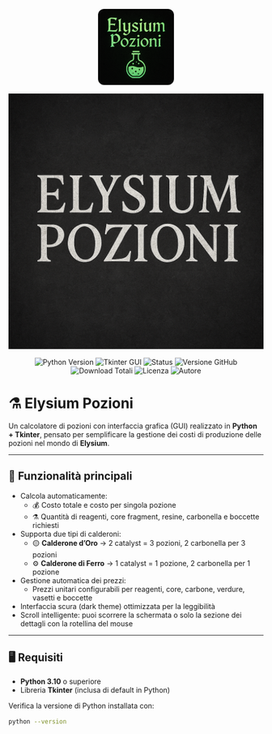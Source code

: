 <p align="center">
  <img src="logo.png?raw=true" alt="Logo Elysium Pozioni" width="150" style="border-radius:12px;">
</p>

<p align="center">
  <img src="banner.png?raw=true" alt="Elysium Pozioni Banner" width="820">
</p>

<p align="center">
  <img src="https://img.shields.io/badge/Python-3.10+-blue?logo=python&logoColor=white" alt="Python Version">
  <img src="https://img.shields.io/badge/Tkinter-GUI-green?logo=windowsterminal&logoColor=white" alt="Tkinter GUI">
  <img src="https://img.shields.io/badge/Status-Attivo-brightgreen?style=flat" alt="Status">
  <img src="https://img.shields.io/github/v/release/ILGUERRIERO22/ElysiumPozioni?color=orange&label=versione&style=flat-square" alt="Versione GitHub">
  <img src="https://img.shields.io/github/downloads/ILGUERRIERO22/ElysiumPozioni/total?color=brightgreen&label=download%20totali&style=flat-square" alt="Download Totali">
  <img src="https://img.shields.io/badge/Licenza-MIT-yellow?style=flat" alt="Licenza">
  <img src="https://img.shields.io/badge/Made%20by-ILGUERRIERO22-purple?style=flat-square" alt="Autore">
</p>



# ⚗️ Elysium Pozioni

Un calcolatore di pozioni con interfaccia grafica (GUI) realizzato in **Python + Tkinter**, pensato per semplificare la gestione dei costi di produzione delle pozioni nel mondo di **Elysium**.

---

## 🧪 Funzionalità principali

- Calcola automaticamente:
  - 💰 Costo totale e costo per singola pozione  
  - ⚗️ Quantità di reagenti, core fragment, resine, carbonella e boccette richiesti  
- Supporta due tipi di calderoni:
  - 🟡 **Calderone d’Oro** → 2 catalyst = 3 pozioni, 2 carbonella per 3 pozioni  
  - ⚙️ **Calderone di Ferro** → 1 catalyst = 1 pozione, 2 carbonella per 1 pozione  
- Gestione automatica dei prezzi:
  - Prezzi unitari configurabili per reagenti, core, carbone, verdure, vasetti e boccette  
- Interfaccia scura (dark theme) ottimizzata per la leggibilità  
- Scroll intelligente: puoi scorrere la schermata o solo la sezione dei dettagli con la rotellina del mouse  

---

## 🖥️ Requisiti

- **Python 3.10** o superiore  
- Libreria **Tkinter** (inclusa di default in Python)

Verifica la versione di Python installata con:
```bash
python --version
